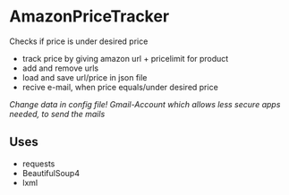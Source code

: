 # AmazonPriceTracker
 Checks if price is under desired price

 * track price by giving amazon url + pricelimit for product
 * add and remove urls
 * load and save url/price in json file
 * recive e-mail, when price equals/under desired price

 *Change data in config file! Gmail-Account which allows less secure apps needed, to send the mails*

 ## Uses
 * requests
 * BeautifulSoup4
 * lxml
